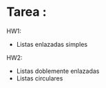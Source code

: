# Tarea :

HW1: 
  - Listas enlazadas simples

HW2: 
  - Listas doblemente enlazadas
  - Listas circulares
